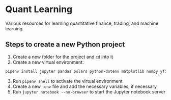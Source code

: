 # Quant Learning

Various resources for learning quantitative finance, trading, and machine learning.

## Steps to create a new Python project

1. Create a new folder for the project and `cd` into it
2. Create a new virtual environment:
```bash
pipenv install jupyter pandas polars python-dotenv matplotlib numpy yfinance
```
3. Run `pipenv shell` to activate the virtual environment
4. Create a new `.env` file and add the necessary variables, if necessary
5. Run `jupyter notebook --no-browser` to start the Jupyter notebook server
